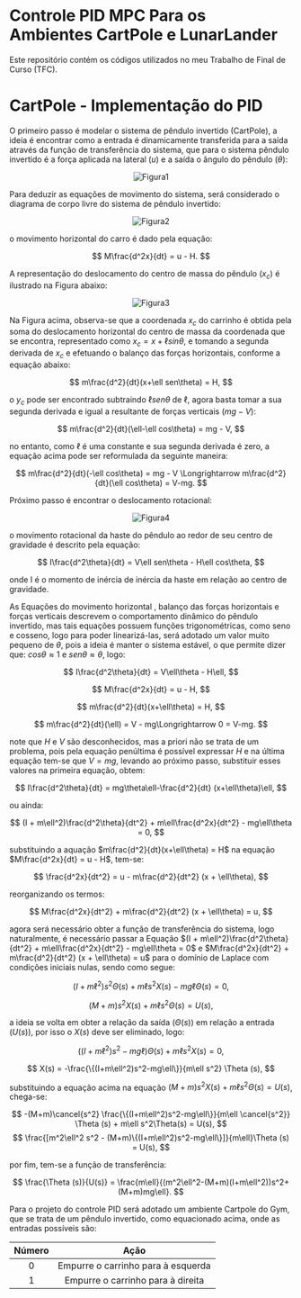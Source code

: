 # Controle PID MPC Para os Ambientes CartPole e LunarLander

 Este repositório contém os códigos utilizados no meu Trabalho de Final de Curso (TFC). 

 # CartPole - Implementação do PID

  O primeiro passo é modelar o sistema de pêndulo invertido (CartPole), a ideia é encontrar como a entrada é dinamicamente transferida para a saída através da função de transferência do sistema, que para o sistema pêndulo invertido é a força aplicada na lateral ($u$) e a saída o ângulo do pêndulo ($\theta$):

<p align="center">
  <img src="https://github.com/GabrielBuenoLeandro/Controle_PID_MPC_CartPole_e_LunarLander/assets/89855274/5b909e59-ac82-4594-8147-c86c43f08cd0" alt="Figura1">
</p>

 Para deduzir as equações de movimento do sistema, será considerado o diagrama de corpo livre do sistema de pêndulo invertido:

<p align="center">
  <img src="https://github.com/GabrielBuenoLeandro/Controle_PID_MPC_CartPole_e_LunarLander/assets/89855274/b090f698-71ce-40e3-9e8a-f6f44d95741d" alt="Figura2">
</p>

o movimento horizontal do carro é dado pela equação:

$$
 M\frac{d^2x}{dt} = u - H.
$$

 A representação do deslocamento do centro de massa do pêndulo ($x_c$) é ilustrado na Figura abaixo:

<p align="center">
  <img src="https://github.com/GabrielBuenoLeandro/Controle_PID_MPC_CartPole_e_LunarLander/assets/89855274/afe4a17a-8c2e-4b06-9a35-263bd3fc4660" alt="Figura3">
</p>

 Na Figura acima, observa-se que a coordenada $x_c$ do carrinho é obtida pela soma do deslocamento horizontal do centro de massa da coordenada que se encontra, representado como $x_c=x + \ell sin\theta$, e tomando a segunda derivada de $x_c$ e efetuando o balanço das forças horizontais, conforme a equação abaixo:

$$
m\frac{d^2}{dt}(x+\ell sen\theta) = H,
$$

o $y_c$ pode ser encontrado subtraindo $\ell sen\theta$ de $\ell$, agora basta tomar a sua segunda derivada e igual a resultante de forças verticais ($mg-V$):

$$
m\frac{d^2}{dt}(\ell-\ell cos\theta) = mg - V,
$$

no entanto, como $\ell$ é uma constante e sua segunda derivada é zero, a equação acima pode ser reformulada da seguinte maneira:

$$
m\frac{d^2}{dt}(-\ell cos\theta) = mg - V \Longrightarrow  m\frac{d^2}{dt}(\ell cos\theta) = V-mg.
$$

Próximo passo é encontrar o deslocamento rotacional:

<p align="center">
  <img src="https://github.com/GabrielBuenoLeandro/Controle_PID_MPC_CartPole_e_LunarLander/assets/89855274/97aab695-b4b8-4642-b335-dacb25efa05d" alt="Figura4">
</p>

o  movimento rotacional da haste do pêndulo ao redor de seu centro de gravidade é descrito pela equação:

$$
I\frac{d^2\theta}{dt} = V\ell sen\theta - H\ell cos\theta,
$$

 onde I é o momento de inércia de inércia da haste em relação ao centro de gravidade.

As Equações do  movimento horizontal , balanço das forças horizontais e forças verticais  descrevem o comportamento dinâmico do pêndulo invertido, mas tais equações possuem funções trigonométricas, como seno e cosseno, logo para poder linearizá-las, será adotado um valor muito pequeno de $\theta$, pois a ideia é manter o sistema estável, o que permite dizer que: $cos\theta \approx 1$ e $sen\theta \approx \theta$, logo:

$$
I\frac{d^2\theta}{dt} = V\ell\theta - H\ell,
$$

$$
M\frac{d^2x}{dt} = u - H,
$$

$$
m\frac{d^2}{dt}(x+\ell\theta) = H,
$$

$$
 m\frac{d^2}{dt}(\ell) = V - mg\Longrightarrow  0 = V-mg.
$$

note que $H$ e $V$ são desconhecidos, mas a priori não se trata de um problema, pois pela equação penúltima é possível expressar $H$ e na última equação tem-se que $V=mg$, levando ao próximo passo, substituir esses valores na primeira equação, obtem:

$$
I\frac{d^2\theta}{dt} = mg\theta\ell-\frac{d^2}{dt} (x+\ell\theta)\ell,
$$

ou ainda:

$$
(I + m\ell^2)\frac{d^2\theta}{dt^2} + m\ell\frac{d^2x}{dt^2} - mg\ell\theta = 0,
$$

 substituindo a aquação $m\frac{d^2}{dt}(x+\ell\theta) = H$ na equação $M\frac{d^2x}{dt} = u - H$, tem-se:

 $$
 \frac{d^2x}{dt^2} = u - m\frac{d^2}{dt^2} (x + \ell\theta),
 $$

 reorganizando os termos:

 $$
  M\frac{d^2x}{dt^2} + m\frac{d^2}{dt^2} (x + \ell\theta) = u,
 $$

 agora será necessário obter a função de transferência do sistema, logo naturalmente, é necessário passar a Equação $(I + m\ell^2)\frac{d^2\theta}{dt^2} + m\ell\frac{d^2x}{dt^2} - mg\ell\theta = 0$ e $M\frac{d^2x}{dt^2} + m\frac{d^2}{dt^2} (x + \ell\theta) = u$ para o domínio de Laplace com condições iniciais nulas, sendo como segue:

 $$
 (I + m\ell^2)s^2\Theta(s) + m\ell s^2 X(s) - mg\ell\Theta(s) = 0,
 $$

$$
 (M+m)s^2 X(s) + m\ell s^2\Theta(s) = U(s),
$$

a ideia se volta em obter a relação da saída ($\Theta (s)$) em relação a entrada ($U(s)$), por isso o $X(s)$ deve ser eliminado, logo:

$$
((I + m\ell^2)s^2 - mg\ell)\Theta(s) + m\ell s^2 X(s) = 0,
$$

$$
X(s) = -\frac{\{(I+m\ell^2)s^2-mg\ell\}}{m\ell s^2} \Theta (s),
$$

substituindo a equação acima na equação $(M+m)s^2 X(s) + m\ell s^2\Theta(s) = U(s)$, chega-se:

$$
-(M+m)\cancel{s^2} \frac{\{(I+m\ell^2)s^2-mg\ell\}}{m\ell \cancel{s^2}} \Theta (s) + m\ell s^2\Theta(s) = U(s),
$$
$$
\frac{[m^2\ell^2 s^2 - (M+m)\{(I+m\ell^2)s^2-mg\ell\}]}{m\ell}\Theta (s) = U(s),
$$

por fim, tem-se a função de transferência:

$$
\frac{\Theta (s)}{U(s)} = \frac{m\ell}{(m^2\ell^2-(M+m)(I+m\ell^2))s^2+(M+m)mg\ell}.
$$

Para o projeto do controle PID será adotado um ambiente Cartpole do Gym, que se trata de um pêndulo invertido, como equacionado acima, onde as entradas possíveis são:

| Número | Ação                              |
|:------:|:---------------------------------:|
|   0    | Empurre o carrinho para à esquerda|
|   1    | Empurre o carrinho para à direita |

